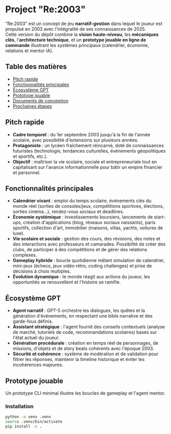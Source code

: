 # Project "Re:2003"

"Re:2003" est un concept de jeu **narratif-gestion** dans lequel le joueur est propulsé en 2003 avec l'intégralité de ses connaissances de 2025.  
Cette version du dépôt combine la **vision haute-niveau**, les **mécaniques clés**, l’**architecture technique**, et un **prototype jouable en ligne de commande** illustrant les systèmes principaux (calendrier, économie, relations et mentor IA).  

## Table des matières
- [Pitch rapide](#pitch-rapide)
- [Fonctionnalités principales](#fonctionnalités-principales)
- [Écosystème GPT](#écosystème-gpt)
- [Prototype jouable](#prototype-jouable)
- [Documents de conception](#documents-de-conception)
- [Prochaines étapes](#prochaines-étapes)

## Pitch rapide
- **Cadre temporel** : du 1er septembre 2003 jusqu'à la fin de l'année scolaire, avec possibilité d'extensions sur plusieurs années.  
- **Protagoniste** : un lycéen fraîchement réincarné, doté de connaissances futuristes (technologie, tendances culturelles, événements géopolitiques et sportifs, etc.).  
- **Objectif** : maîtriser la vie scolaire, sociale et entrepreneuriale tout en capitalisant sur l'avance informationnelle pour bâtir un empire financier et personnel.  

## Fonctionnalités principales
- **Calendrier vivant** : emploi du temps scolaire, événements clés du monde réel (sorties de consoles/jeux, compétitions sportives, élections, sorties cinéma…), rendez-vous sociaux et deadlines.  
- **Économie systémique** : investissements boursiers, lancements de start-ups, création d'applications (blog, réseaux sociaux naissants), paris sportifs, collection d'art, immobilier (maisons, villas, yachts, voitures de luxe).  
- **Vie scolaire et sociale** : gestion des cours, des révisions, des notes et des interactions avec professeurs et camarades. Possibilité de créer des clubs, de participer à des compétitions et de gérer des relations complexes.  
- **Gameplay hybride** : boucle quotidienne mêlant simulation de calendrier, mini-jeux (échecs, jeux vidéo rétro, coding challenges) et prise de décisions à choix multiples.  
- **Évolution dynamique** : le monde réagit aux actions du joueur, les opportunités se renouvellent et l'histoire se ramifie.  

## Écosystème GPT
- **Agent narratif** : GPT-5 orchestre les dialogues, les quêtes et la génération d'événements, en respectant une bible narrative et des garde-fous définis.  
- **Assistant stratégique** : l'agent fournit des conseils contextuels (analyse de marché, tutoriels de code, recommandations scolaires) basés sur l'état actuel du joueur.  
- **Génération procédurale** : création en temps réel de personnages, de missions, d'objets et de story beats cohérents avec l'époque 2003.  
- **Sécurité et cohérence** : système de modération et de validation pour filtrer les réponses, maintenir la timeline historique et éviter les incohérences majeures.  

## Prototype jouable
Un prototype CLI minimal illustre les boucles de gameplay et l'agent mentor.  

### Installation
```bash
python -m venv .venv
source .venv/bin/activate
pip install -e .
